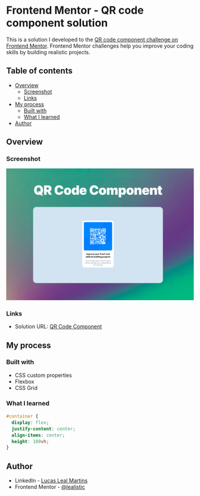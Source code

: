 # Frontend Mentor - QR code component solution

This is a solution I developed to the [QR code component challenge on Frontend Mentor](https://www.frontendmentor.io/challenges/qr-code-component-iux_sIO_H). Frontend Mentor challenges help you improve your coding skills by building realistic projects.

## Table of contents

- [Overview](#overview)
  - [Screenshot](#screenshot)
  - [Links](#links)
- [My process](#my-process)
  - [Built with](#built-with)
  - [What I learned](#what-i-learned)
- [Author](#author)

## Overview

### Screenshot

![](.github/qrcode-preview.jpg)

### Links

- Solution URL: [QR Code Component](https://lealistic.github.io/qrcode-frontend-mentor)

## My process

### Built with

- CSS custom properties
- Flexbox
- CSS Grid

### What I learned

```css
#container {
  display: flex;
  justify-content: center;
  align-items: center;
  height: 100vh;
}
```

## Author

- LinkedIn - [Lucas Leal Martins](https://www.linkedin.com/in/lucaslealmartins/)
- Frontend Mentor - [@lealistic](https://www.frontendmentor.io/profile/lealistic)
